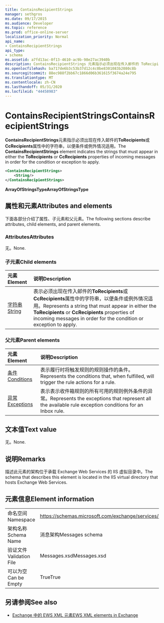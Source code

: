 ```yaml
---
title: ContainsRecipientStrings
manager: sethgros
ms.date: 09/17/2015
ms.audience: Developer
ms.topic: reference
ms.prod: office-online-server
localization_priority: Normal
api_name:
- ContainsRecipientStrings
api_type:
- schema
ms.assetid: a7fd13ac-0f13-4610-ac9b-98e27ac3940b
description: ContainsRecipientStrings 元素指示必须出现在传入邮件的 ToRecipients 或 CcRecipients 属性中的字符串，以便条件或例外情况适用。
ms.openlocfilehash: ba717de6b3c53b37d12c4c0be8301083b2080c8b
ms.sourcegitcommit: 88ec988f2bb67c1866d06b361615f3674a24e795
ms.translationtype: MT
ms.contentlocale: zh-CN
ms.lasthandoff: 05/31/2020
ms.locfileid: "44458983"
---
```

# <a name="containsrecipientstrings"></a><span data-ttu-id="74a98-103">ContainsRecipientStrings</span><span class="sxs-lookup"><span data-stu-id="74a98-103">ContainsRecipientStrings</span></span>

<span data-ttu-id="74a98-104">**ContainsRecipientStrings**元素指示必须出现在传入邮件的**ToRecipients**或**CcRecipients**属性中的字符串，以便条件或例外情况适用。</span><span class="sxs-lookup"><span data-stu-id="74a98-104">The **ContainsRecipientStrings** element indicates the strings that must appear in either the **ToRecipients** or **CcRecipients** properties of incoming messages in order for the condition or exception to apply.</span></span> 
  
```XML
<ContainsRecipientStrings>
    <String/>
</ContainsRecipientStrings>
```

 <span data-ttu-id="74a98-105">**ArrayOfStringsType**</span><span class="sxs-lookup"><span data-stu-id="74a98-105">**ArrayOfStringsType**</span></span>
## <a name="attributes-and-elements"></a><span data-ttu-id="74a98-106">属性和元素</span><span class="sxs-lookup"><span data-stu-id="74a98-106">Attributes and elements</span></span>

<span data-ttu-id="74a98-107">下面各部分介绍了属性、子元素和父元素。</span><span class="sxs-lookup"><span data-stu-id="74a98-107">The following sections describe attributes, child elements, and parent elements.</span></span>
  
### <a name="attributes"></a><span data-ttu-id="74a98-108">Attributes</span><span class="sxs-lookup"><span data-stu-id="74a98-108">Attributes</span></span>

<span data-ttu-id="74a98-109">无。</span><span class="sxs-lookup"><span data-stu-id="74a98-109">None.</span></span>
  
### <a name="child-elements"></a><span data-ttu-id="74a98-110">子元素</span><span class="sxs-lookup"><span data-stu-id="74a98-110">Child elements</span></span>

|<span data-ttu-id="74a98-111">**元素**</span><span class="sxs-lookup"><span data-stu-id="74a98-111">**Element**</span></span>|<span data-ttu-id="74a98-112">**说明**</span><span class="sxs-lookup"><span data-stu-id="74a98-112">**Description**</span></span>|
|:-----|:-----|
|[<span data-ttu-id="74a98-113">字符串</span><span class="sxs-lookup"><span data-stu-id="74a98-113">String</span></span>](string.md) <br/> |<span data-ttu-id="74a98-114">表示必须出现在传入邮件的**ToRecipients**或**CcRecipients**属性中的字符串，以便条件或例外情况适用。</span><span class="sxs-lookup"><span data-stu-id="74a98-114">Represents a string that must appear in either the **ToRecipients** or **CcRecipients** properties of incoming messages in order for the condition or exception to apply.</span></span>  <br/> |
   
### <a name="parent-elements"></a><span data-ttu-id="74a98-115">父元素</span><span class="sxs-lookup"><span data-stu-id="74a98-115">Parent elements</span></span>

|<span data-ttu-id="74a98-116">**元素**</span><span class="sxs-lookup"><span data-stu-id="74a98-116">**Element**</span></span>|<span data-ttu-id="74a98-117">**说明**</span><span class="sxs-lookup"><span data-stu-id="74a98-117">**Description**</span></span>|
|:-----|:-----|
|[<span data-ttu-id="74a98-118">条件</span><span class="sxs-lookup"><span data-stu-id="74a98-118">Conditions</span></span>](conditions.md) <br/> |<span data-ttu-id="74a98-119">表示履行时将触发规则的规则操作的条件。</span><span class="sxs-lookup"><span data-stu-id="74a98-119">Represents the conditions that, when fulfilled, will trigger the rule actions for a rule.</span></span>  <br/> |
|[<span data-ttu-id="74a98-120">异常</span><span class="sxs-lookup"><span data-stu-id="74a98-120">Exceptions</span></span>](exceptions.md) <br/> |<span data-ttu-id="74a98-121">表示表示收件箱规则的所有可用的规则例外条件的异常。</span><span class="sxs-lookup"><span data-stu-id="74a98-121">Represents the exceptions that represent all the available rule exception conditions for an Inbox rule.</span></span>  <br/> |
   
## <a name="text-value"></a><span data-ttu-id="74a98-122">文本值</span><span class="sxs-lookup"><span data-stu-id="74a98-122">Text value</span></span>

<span data-ttu-id="74a98-123">无。</span><span class="sxs-lookup"><span data-stu-id="74a98-123">None.</span></span>
  
## <a name="remarks"></a><span data-ttu-id="74a98-124">说明</span><span class="sxs-lookup"><span data-stu-id="74a98-124">Remarks</span></span>

<span data-ttu-id="74a98-125">描述此元素的架构位于承载 Exchange Web Services 的 IIS 虚拟目录中。</span><span class="sxs-lookup"><span data-stu-id="74a98-125">The schema that describes this element is located in the IIS virtual directory that hosts Exchange Web Services.</span></span>
  
## <a name="element-information"></a><span data-ttu-id="74a98-126">元素信息</span><span class="sxs-lookup"><span data-stu-id="74a98-126">Element information</span></span>

|||
|:-----|:-----|
|<span data-ttu-id="74a98-127">命名空间</span><span class="sxs-lookup"><span data-stu-id="74a98-127">Namespace</span></span>  <br/> |https://schemas.microsoft.com/exchange/services/2006/messages  <br/> |
|<span data-ttu-id="74a98-128">架构名称</span><span class="sxs-lookup"><span data-stu-id="74a98-128">Schema Name</span></span>  <br/> |<span data-ttu-id="74a98-129">消息架构</span><span class="sxs-lookup"><span data-stu-id="74a98-129">Messages schema</span></span>  <br/> |
|<span data-ttu-id="74a98-130">验证文件</span><span class="sxs-lookup"><span data-stu-id="74a98-130">Validation File</span></span>  <br/> |<span data-ttu-id="74a98-131">Messages.xsd</span><span class="sxs-lookup"><span data-stu-id="74a98-131">Messages.xsd</span></span>  <br/> |
|<span data-ttu-id="74a98-132">可以为空</span><span class="sxs-lookup"><span data-stu-id="74a98-132">Can be Empty</span></span>  <br/> |<span data-ttu-id="74a98-133">True</span><span class="sxs-lookup"><span data-stu-id="74a98-133">True</span></span>  <br/> |
   
## <a name="see-also"></a><span data-ttu-id="74a98-134">另请参阅</span><span class="sxs-lookup"><span data-stu-id="74a98-134">See also</span></span>



- [<span data-ttu-id="74a98-135">Exchange 中的 EWS XML 元素</span><span class="sxs-lookup"><span data-stu-id="74a98-135">EWS XML elements in Exchange</span></span>](ews-xml-elements-in-exchange.md)

